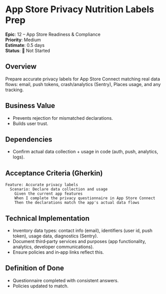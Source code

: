 # App Store Privacy Nutrition Labels Prep

**Epic**: 12 – App Store Readiness & Compliance  
**Priority**: Medium  
**Estimate**: 0.5 days  
**Status**: 🔴 Not Started

## Overview
Prepare accurate privacy labels for App Store Connect matching real data flows: email, push tokens, crash/analytics (Sentry), Places usage, and any tracking.

## Business Value
- Prevents rejection for mismatched declarations.  
- Builds user trust.

## Dependencies
- Confirm actual data collection + usage in code (auth, push, analytics, logs).

## Acceptance Criteria (Gherkin)
```gherkin
Feature: Accurate privacy labels
  Scenario: Declare data collection and usage
    Given the current app features
    When I complete the privacy questionnaire in App Store Connect
    Then the declarations match the app's actual data flows
```

## Technical Implementation
- Inventory data types: contact info (email), identifiers (user id, push token), usage data, diagnostics (Sentry).  
- Document third‑party services and purposes (app functionality, analytics, developer communications).  
- Ensure policies and in‑app links reflect this.

## Definition of Done
- Questionnaire completed with consistent answers.  
- Policies updated to match.

